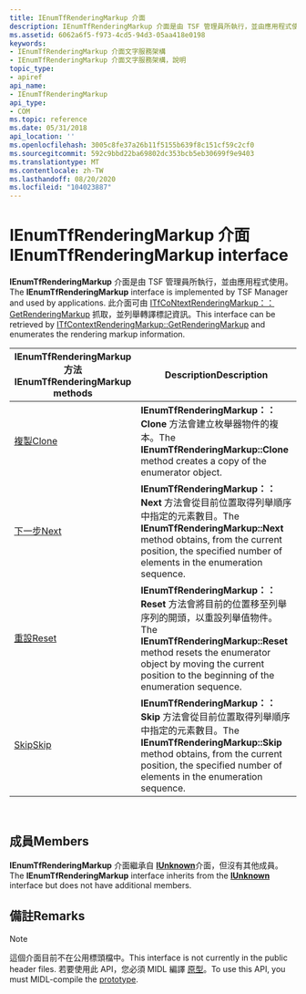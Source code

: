 ```yaml
---
title: IEnumTfRenderingMarkup 介面
description: IEnumTfRenderingMarkup 介面是由 TSF 管理員所執行，並由應用程式使用。 此介面可透過 ITfCoNtextRenderingMarkup GetRenderingMarkup 來抓取，並列舉轉譯標記資訊。
ms.assetid: 6062a6f5-f973-4cd5-94d3-05aa418e0198
keywords:
- IEnumTfRenderingMarkup 介面文字服務架構
- IEnumTfRenderingMarkup 介面文字服務架構，說明
topic_type:
- apiref
api_name:
- IEnumTfRenderingMarkup
api_type:
- COM
ms.topic: reference
ms.date: 05/31/2018
api_location: ''
ms.openlocfilehash: 3005c8fe37a26b11f5155b639f8c151cf59c2cf0
ms.sourcegitcommit: 592c9bbd22ba69802dc353bcb5eb30699f9e9403
ms.translationtype: MT
ms.contentlocale: zh-TW
ms.lasthandoff: 08/20/2020
ms.locfileid: "104023887"
---
```

# <a name="ienumtfrenderingmarkup-interface"></a><span data-ttu-id="de878-106">IEnumTfRenderingMarkup 介面</span><span class="sxs-lookup"><span data-stu-id="de878-106">IEnumTfRenderingMarkup interface</span></span>

<span data-ttu-id="de878-107">**IEnumTfRenderingMarkup** 介面是由 TSF 管理員所執行，並由應用程式使用。</span><span class="sxs-lookup"><span data-stu-id="de878-107">The **IEnumTfRenderingMarkup** interface is implemented by TSF Manager and used by applications.</span></span> <span data-ttu-id="de878-108">此介面可由 [ITfCoNtextRenderingMarkup：： GetRenderingMarkup](itfcontextrenderingmarkup-getrenderingmarkup.md) 抓取，並列舉轉譯標記資訊。</span><span class="sxs-lookup"><span data-stu-id="de878-108">This interface can be retrieved by [ITfContextRenderingMarkup::GetRenderingMarkup](itfcontextrenderingmarkup-getrenderingmarkup.md) and enumerates the rendering markup information.</span></span>



| <span data-ttu-id="de878-109">IEnumTfRenderingMarkup 方法</span><span class="sxs-lookup"><span data-stu-id="de878-109">IEnumTfRenderingMarkup methods</span></span>            | <span data-ttu-id="de878-110">Description</span><span class="sxs-lookup"><span data-stu-id="de878-110">Description</span></span>                                                                                                                                            |
|-------------------------------------------|--------------------------------------------------------------------------------------------------------------------------------------------------------|
| [<span data-ttu-id="de878-111">複製</span><span class="sxs-lookup"><span data-stu-id="de878-111">Clone</span></span>](ienumtfrenderingmarkup-clone.md) | <span data-ttu-id="de878-112">**IEnumTfRenderingMarkup：： Clone** 方法會建立枚舉器物件的複本。</span><span class="sxs-lookup"><span data-stu-id="de878-112">The **IEnumTfRenderingMarkup::Clone** method creates a copy of the enumerator object.</span></span>                                                                  |
| [<span data-ttu-id="de878-113">下一步</span><span class="sxs-lookup"><span data-stu-id="de878-113">Next</span></span>](ienumtfrenderingmarkup-next.md)   | <span data-ttu-id="de878-114">**IEnumTfRenderingMarkup：： Next** 方法會從目前位置取得列舉順序中指定的元素數目。</span><span class="sxs-lookup"><span data-stu-id="de878-114">The **IEnumTfRenderingMarkup::Next** method obtains, from the current position, the specified number of elements in the enumeration sequence.</span></span>          |
| [<span data-ttu-id="de878-115">重設</span><span class="sxs-lookup"><span data-stu-id="de878-115">Reset</span></span>](ienumtfrenderingmarkup-reset.md) | <span data-ttu-id="de878-116">**IEnumTfRenderingMarkup：： Reset** 方法會將目前的位置移至列舉序列的開頭，以重設列舉值物件。</span><span class="sxs-lookup"><span data-stu-id="de878-116">The **IEnumTfRenderingMarkup::Reset** method resets the enumerator object by moving the current position to the beginning of the enumeration sequence.</span></span> |
| [<span data-ttu-id="de878-117">Skip</span><span class="sxs-lookup"><span data-stu-id="de878-117">Skip</span></span>](ienumtfrenderingmarkup-skip.md)   | <span data-ttu-id="de878-118">**IEnumTfRenderingMarkup：： Skip** 方法會從目前位置取得列舉順序中指定的元素數目。</span><span class="sxs-lookup"><span data-stu-id="de878-118">The **IEnumTfRenderingMarkup::Skip** method obtains, from the current position, the specified number of elements in the enumeration sequence.</span></span>          |



 

## <a name="members"></a><span data-ttu-id="de878-119">成員</span><span class="sxs-lookup"><span data-stu-id="de878-119">Members</span></span>

<span data-ttu-id="de878-120">**IEnumTfRenderingMarkup** 介面繼承自 [**IUnknown**](/windows/desktop/api/unknwn/nn-unknwn-iunknown)介面，但沒有其他成員。</span><span class="sxs-lookup"><span data-stu-id="de878-120">The **IEnumTfRenderingMarkup** interface inherits from the [**IUnknown**](/windows/desktop/api/unknwn/nn-unknwn-iunknown) interface but does not have additional members.</span></span>

## <a name="remarks"></a><span data-ttu-id="de878-121">備註</span><span class="sxs-lookup"><span data-stu-id="de878-121">Remarks</span></span>

> [!Note]  
> <span data-ttu-id="de878-122">這個介面目前不在公用標頭檔中。</span><span class="sxs-lookup"><span data-stu-id="de878-122">This interface is not currently in the public header files.</span></span> <span data-ttu-id="de878-123">若要使用此 API，您必須 MIDL 編譯 [原型](prototypes.md)。</span><span class="sxs-lookup"><span data-stu-id="de878-123">To use this API, you must MIDL-compile the [prototype](prototypes.md).</span></span>

 

 

 